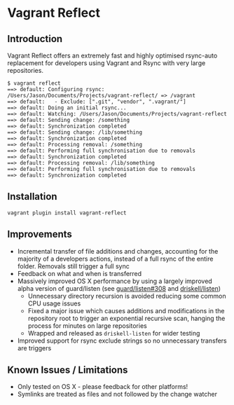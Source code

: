 # Vagrant Reflect

## Introduction

Vagrant Reflect offers an extremely fast and highly optimised rsync-auto replacement for developers using Vagrant and Rsync with very large repositories.

```
$ vagrant reflect
==> default: Configuring rsync: /Users/Jason/Documents/Projects/vagrant-reflect/ => /vagrant
==> default:   - Exclude: [".git", "vendor", ".vagrant/"]
==> default: Doing an initial rsync...
==> default: Watching: /Users/Jason/Documents/Projects/vagrant-reflect
==> default: Sending change: /something
==> default: Synchronization completed
==> default: Sending change: /lib/something
==> default: Synchronization completed
==> default: Processing removal: /something
==> default: Performing full synchronisation due to removals
==> default: Synchronization completed
==> default: Processing removal: /lib/something
==> default: Performing full synchronisation due to removals
==> default: Synchronization completed
```

## Installation

    vagrant plugin install vagrant-reflect

## Improvements

* Incremental transfer of file additions and changes, accounting for the majority of a developers actions, instead of a full rsync of the entire folder. Removals still trigger a full sync
* Feedback on what and when is transferred
* Massively improved OS X performance by using a largely improved alpha version of guard/listen (see [guard/listen#308](https://github.com/guard/listen/pull/308) and [driskell/listen](https://github.com/driskell/listen/tree/v3_rework_record_logic))
  * Unnecessary directory recursion is avoided reducing some common CPU usage issues
  * Fixed a major issue which causes additions and modifications in the repository root to trigger an exponential recursive scan, hanging the process for minutes on large repositories
  * Wrapped and released as `driskell-listen` for wider testing
* Improved support for rsync exclude strings so no unnecessary transfers are triggers

## Known Issues / Limitations

* Only tested on OS X - please feedback for other platforms!
* Symlinks are treated as files and not followed by the change watcher
